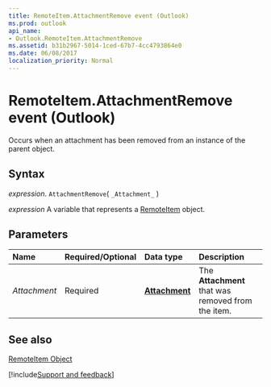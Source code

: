 ```yaml
---
title: RemoteItem.AttachmentRemove event (Outlook)
ms.prod: outlook
api_name:
- Outlook.RemoteItem.AttachmentRemove
ms.assetid: b31b2967-5014-1ced-67b7-4cc4793864e0
ms.date: 06/08/2017
localization_priority: Normal
---
```



# RemoteItem.AttachmentRemove event (Outlook)

Occurs when an attachment has been removed from an instance of the parent object.


## Syntax

_expression_. `AttachmentRemove`( `_Attachment_` )

_expression_ A variable that represents a [RemoteItem](Outlook.RemoteItem.md) object.


## Parameters



|Name|Required/Optional|Data type|Description|
|:-----|:-----|:-----|:-----|
| _Attachment_|Required| **[Attachment](Outlook.Attachment.md)**|The  **Attachment** that was removed from the item.|

## See also


[RemoteItem Object](Outlook.RemoteItem.md)

[!include[Support and feedback](~/includes/feedback-boilerplate.md)]